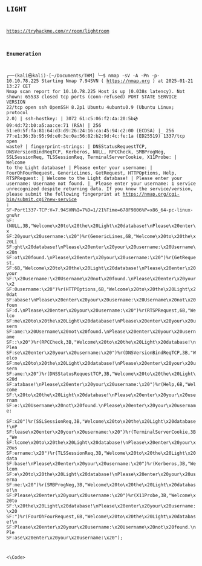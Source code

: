 <Code>

## LIGHT

https://tryhackme.com/r/room/lightroom

### Enumeration
  
┌──(kali㉿kali)-[~/Documents/THM]
└─$ nmap -sV -A -Pn  -p- 10.10.78.225
Starting Nmap 7.94SVN ( https://nmap.org ) at 2025-01-21 13:27 CET
Nmap scan report for 10.10.78.225
Host is up (0.038s latency).
Not shown: 65533 closed tcp ports (conn-refused)
PORT     STATE SERVICE VERSION
22/tcp   open  ssh     OpenSSH 8.2p1 Ubuntu 4ubuntu0.9 (Ubuntu Linux; protocol 2.0)
| ssh-hostkey: 
|   3072 61:c5:06:f2:4a:20:5b:cd:09:4d:72:b0:a5:aa:ce:71 (RSA)
|   256 51:e0:5f:fa:81:64:d3:d9:26:24:16:ca:45:94:c2:00 (ECDSA)
|_  256 77:e1:36:3b:95:9d:e0:3e:0a:56:82:b2:9d:4c:fe:1a (ED25519)
1337/tcp open  waste?
| fingerprint-strings: 
|   DNSStatusRequestTCP, DNSVersionBindReqTCP, Kerberos, NULL, RPCCheck, SMBProgNeg, SSLSessionReq, TLSSessionReq, TerminalServerCookie, X11Probe: 
|     Welcome to the Light database!
|     Please enter your username:
|   FourOhFourRequest, GenericLines, GetRequest, HTTPOptions, Help, RTSPRequest: 
|     Welcome to the Light database!
|     Please enter your username: Username not found.
|_    Please enter your username:
1 service unrecognized despite returning data. If you know the service/version, please submit the following fingerprint at https://nmap.org/cgi-bin/submit.cgi?new-service :
SF-Port1337-TCP:V=7.94SVN%I=7%D=1/21%Time=678F9806%P=x86_64-pc-linux-gnu%r
SF:(NULL,3B,"Welcome\x20to\x20the\x20Light\x20database!\nPlease\x20enter\x
SF:20your\x20username:\x20")%r(GenericLines,6B,"Welcome\x20to\x20the\x20Li
SF:ght\x20database!\nPlease\x20enter\x20your\x20username:\x20Username\x20n
SF:ot\x20found\.\nPlease\x20enter\x20your\x20username:\x20")%r(GetRequest,
SF:6B,"Welcome\x20to\x20the\x20Light\x20database!\nPlease\x20enter\x20your
SF:\x20username:\x20Username\x20not\x20found\.\nPlease\x20enter\x20your\x2
SF:0username:\x20")%r(HTTPOptions,6B,"Welcome\x20to\x20the\x20Light\x20dat
SF:abase!\nPlease\x20enter\x20your\x20username:\x20Username\x20not\x20foun
SF:d\.\nPlease\x20enter\x20your\x20username:\x20")%r(RTSPRequest,6B,"Welco
SF:me\x20to\x20the\x20Light\x20database!\nPlease\x20enter\x20your\x20usern
SF:ame:\x20Username\x20not\x20found\.\nPlease\x20enter\x20your\x20username
SF::\x20")%r(RPCCheck,3B,"Welcome\x20to\x20the\x20Light\x20database!\nPlea
SF:se\x20enter\x20your\x20username:\x20")%r(DNSVersionBindReqTCP,3B,"Welco
SF:me\x20to\x20the\x20Light\x20database!\nPlease\x20enter\x20your\x20usern
SF:ame:\x20")%r(DNSStatusRequestTCP,3B,"Welcome\x20to\x20the\x20Light\x20d
SF:atabase!\nPlease\x20enter\x20your\x20username:\x20")%r(Help,6B,"Welcome
SF:\x20to\x20the\x20Light\x20database!\nPlease\x20enter\x20your\x20usernam
SF:e:\x20Username\x20not\x20found\.\nPlease\x20enter\x20your\x20username:\
SF:x20")%r(SSLSessionReq,3B,"Welcome\x20to\x20the\x20Light\x20database!\nP
SF:lease\x20enter\x20your\x20username:\x20")%r(TerminalServerCookie,3B,"We
SF:lcome\x20to\x20the\x20Light\x20database!\nPlease\x20enter\x20your\x20us
SF:ername:\x20")%r(TLSSessionReq,3B,"Welcome\x20to\x20the\x20Light\x20data
SF:base!\nPlease\x20enter\x20your\x20username:\x20")%r(Kerberos,3B,"Welcom
SF:e\x20to\x20the\x20Light\x20database!\nPlease\x20enter\x20your\x20userna
SF:me:\x20")%r(SMBProgNeg,3B,"Welcome\x20to\x20the\x20Light\x20database!\n
SF:Please\x20enter\x20your\x20username:\x20")%r(X11Probe,3B,"Welcome\x20to
SF:\x20the\x20Light\x20database!\nPlease\x20enter\x20your\x20username:\x20
SF:")%r(FourOhFourRequest,6B,"Welcome\x20to\x20the\x20Light\x20database!\n
SF:Please\x20enter\x20your\x20username:\x20Username\x20not\x20found\.\nPle
SF:ase\x20enter\x20your\x20username:\x20");

<\Code>
